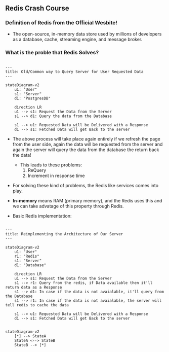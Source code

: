 ## Redis Crash Course

### Definition of Redis from the Official Wesbite!

- The open-source, in-memory data store used by millions of
developers as a database, cache, streaming engine, and message
broker.

### What is the proble that Redis Solves?

```mermaid

---
title: Old/Common way to Query Server for User Requested Data
---

stateDiagram-v2
    u1: "User"
    s1: "Server"
    d1: "PostgresDB"
    
    direction LR
    u1 --> s1: Request the Data from the Server
    s1 --> d1: Query the data from the Database

    s1 --> u1: Requested Data will be Delivered with a Response
    d1 --> s1: Fetched Data will get Back to the server
```

- The above process will take place again entirely if we refresh
the page from the user side, again the data will be requested 
from the server and again the server will query the data from 
the database the return back the data!
    - This leads to these problems:
        1. ReQuery
        2. Increment in response time

- For solving these kind of problems, the Redis like services
comes into play.

- **In-memory** means RAM (primary memory), and the Redis uses
this and we can take advatage of this property through Redis.

- Basic Redis implementation:

```mermaid

---
title: Reimplementing the Architecture of Our Server
---

stateDiagram-v2
    u1: "User"
    r1: "Redis"
    s1: "Server"
    d1: "Database"

    direction LR
    u1 --> s1: Request the Data from the Server
    s1 --> r1: Query from the redis, if Data available then it'll return data as a Response
    s1 --> d1: In case if the data is not avaialable, it'll query from the Database
    s1 --> r1: In case if the data is not avaialable, the server will tell redis to cache the data

    s1 --> u1: Requested Data will be Delivered with a Response
    d1 --> s1: Fetched Data will get Back to the server
    

```

```mermaid
stateDiagram-v2
    [*] --> StateA
    StateA <--> StateB
    StateB --> [*]
```
